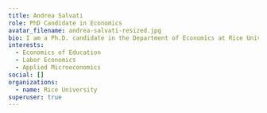 ```yaml
---
title: Andrea Salvati
role: PhD Candidate in Economics
avatar_filename: andrea-salvati-resized.jpg
bio: I am a Ph.D. candidate in the Department of Economics at Rice University. My research interests are Economics of Education, Labor Economics, and Applied Microeconomics.
interests:
  - Economics of Education
  - Labor Economics
  - Applied Microeconomics
social: []
organizations:
  - name: Rice University
superuser: true
---
```

